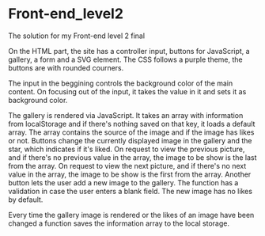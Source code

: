 # Front-end_level2
The solution for my Front-end level 2 final

On the HTML part,  the site has a controller input, buttons for JavaScript, a gallery, a form and a SVG element.
The CSS follows a purple theme, the buttons are with rounded courners.

The input in the beggining controls the background color of the main content. On focusing out of the input, it takes the value in it and sets it as background color.
 
The gallery is rendered via JavaScript. It takes an array with information from localStorage and if there's nothing saved on that key, it loads a default array. The array contains the source of the image and if the image has likes or not. Buttons change the currently displayed image in the gallery and the star, which indicates if it's liked. On request to view the previous picture, and if there's no previous value in the array, the image to be show is the last from the array. On request to view the next picture, and if there's no next value in the array, the image to be show is the first from the array. Another button lets the user add a new image to the gallery. The function has a validation in case the user enters a blank field. The new image has no likes by default.

Every time the gallery image is rendered or the likes of an image have been changed a function saves the information array to the local storage.

